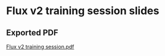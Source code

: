 # Flux v2 training session slides


## Exported PDF

[Flux v2 training session.pdf](https://github.com/mfamador/flux-slides/blob/main/Flux%20v2%20training%20session.pdf)

